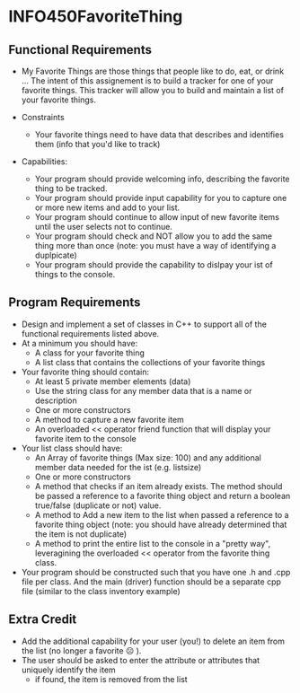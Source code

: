 # INFO450FavoriteThing

## Functional Requirements
- My Favorite Things are those things that people like to do, eat, or drink ... The intent of this assignement is to build a tracker for one of your favorite things. This tracker will allow you to build and maintain a list of your favorite things.

- Constraints
	- Your favorite things need to have data that describes and identifies them (info that you'd like to track)

- Capabilities:
	- Your program should provide welcoming info, describing the favorite thing to be tracked.
	- Your program should provide input capability for you to capture one or more new items and add to your list.
	- Your program should continue to allow input of new favorite items until the user selects not to continue.
	- Your program should check and NOT allow you to add the same thing more than once (note: you must have a way of identifying a duplpicate)
	- Your program should provide the capability to dislpay your ist of things to the console.

## Program Requirements
- Design and implement a set of classes in C++ to support all of the functional requirements listed above.
- At a minimum you should have:
	- A class for your favorite thing
	- A list class that contains the collections of your favorite things
- Your favorite thing should contain:
	- At least 5 private member elements (data)
	- Use the string class for any member data that is a name or description
	- One or more constructors
	- A method to capture a new favorite item
	- An overloaded << operator friend function that will display your favorite item to the console
- Your list class should have:
	- An Array of favorite things (Max size: 100) and any additional member data needed for the ist (e.g. listsize)
	- One or more constructors
	- A method that checks if an item already exists. The method should be passed a reference to a favorite thing object and return a boolean true/false (duplicate or not) value.
	- A method to Add a new item to the list when passed a reference to a favorite thing object (note: you should have already determined that the item is not duplicate)
	- A method to print the entire list to the console in a "pretty way", leveragining the overloaded << operator from the favorite thing class. 
- Your program should be constructed such that you have one .h and .cpp file per class. And the main (driver) function should be a separate cpp file (similar to the class inventory example)

## Extra Credit
- Add the additional capability for your user (you!) to delete an item from the list (no longer a favorite ☹ ). 
- The user should be asked to enter the attribute or attributes that uniquely identify the item
	- if found, the item is removed from the list

